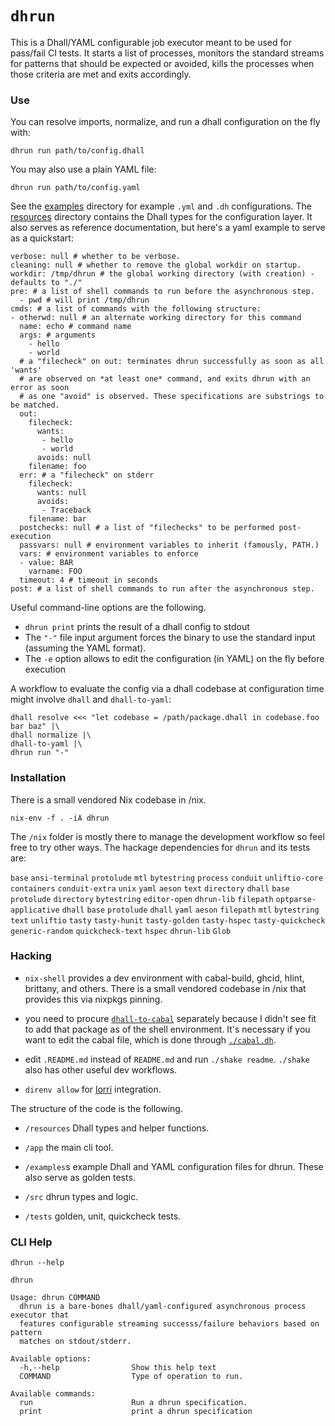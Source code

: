 `dhrun`
=======

This is a Dhall/YAML configurable job executor meant to be used for
pass/fail CI tests. It starts a list of processes, monitors the standard
streams for patterns that should be expected or avoided, kills the
processes when those criteria are met and exits accordingly.

### Use

You can resolve imports, normalize, and run a dhall configuration on the
fly with:

``` {.bash}
dhrun run path/to/config.dhall 
```

You may also use a plain YAML file:

``` {.bash}
dhrun run path/to/config.yaml
```

See the [examples](./examples/) directory for example `.yml` and `.dh`
configurations. The [resources](./resources) directory contains the
Dhall types for the configuration layer. It also serves as reference
documentation, but here's a yaml example to serve as a quickstart:

``` {.yaml}
verbose: null # whether to be verbose.
cleaning: null # whether to remove the global workdir on startup.
workdir: /tmp/dhrun # the global working directory (with creation) - defaults to "./"
pre: # a list of shell commands to run before the asynchronous step.
  - pwd # will print /tmp/dhrun
cmds: # a list of commands with the following structure:
- otherwd: null # an alternate working directory for this command
  name: echo # command name 
  args: # arguments
    - hello
    - world
  # a "filecheck" on out: terminates dhrun successfully as soon as all 'wants'
  # are observed on *at least one* command, and exits dhrun with an error as soon 
  # as one "avoid" is observed. These specifications are substrings to be matched.
  out:
    filecheck:
      wants: 
       - hello
       - world
      avoids: null
    filename: foo
  err: # a "filecheck" on stderr
    filecheck:
      wants: null
      avoids:
       - Traceback
    filename: bar
  postchecks: null # a list of "filechecks" to be performed post-execution
  passvars: null # environment variables to inherit (famously, PATH.)
  vars: # environment variables to enforce 
  - value: BAR
    varname: FOO
  timeout: 4 # timeout in seconds
post: # a list of shell commands to run after the asynchronous step.
```

Useful command-line options are the following.

-   `dhrun print` prints the result of a dhall config to stdout
-   The `"-"` file input argument forces the binary to use the standard
    input (assuming the YAML format).
-   The `-e` option allows to edit the configuration (in YAML) on the
    fly before execution

A workflow to evaluate the config via a dhall codebase at configuration
time might involve `dhall` and `dhall-to-yaml`:

``` {.bash}
dhall resolve <<< "let codebase = /path/package.dhall in codebase.foo bar baz" |\
dhall normalize |\
dhall-to-yaml |\
dhrun run "-" 
```

### Installation

There is a small vendored Nix codebase in /nix.

    nix-env -f . -iA dhrun

The `/nix` folder is mostly there to manage the development workflow so
feel free to try other ways. The hackage dependencies for `dhrun` and
its tests are:

`base` `ansi-terminal` `protolude` `mtl` `bytestring` `process`
`conduit` `unliftio-core` `containers` `conduit-extra` `unix` `yaml`
`aeson` `text` `directory` `dhall` `base` `protolude` `directory`
`bytestring` `editor-open` `dhrun-lib` `filepath` `optparse-applicative`
`dhall` `base` `protolude` `dhall` `yaml` `aeson` `filepath` `mtl`
`bytestring` `text` `unliftio` `tasty` `tasty-hunit` `tasty-golden`
`tasty-hspec` `tasty-quickcheck` `generic-random` `quickcheck-text`
`hspec` `dhrun-lib` `Glob`

### Hacking

-   `nix-shell` provides a dev environment with cabal-build, ghcid,
    hlint, brittany, and others. There is a small vendored codebase in
    /nix that provides this via nixpkgs pinning.

-   you need to procure
    [`dhall-to-cabal`](https://github.com/dhall-lang/dhall-to-cabal)
    separately because I didn't see fit to add that package as of the
    shell environment. It's necessary if you want to edit the cabal
    file, which is done through [`./cabal.dh`](./cabal.dh).

-   edit `.README.md` instead of `README.md` and run `./shake readme`.
    `./shake` also has other useful dev workflows.

-   `direnv allow` for [lorri](https://github.com/target/lorri)
    integration.

The structure of the code is the following.

-   `/resources` Dhall types and helper functions.

-   `/app` the main cli tool.

-   `/examples`s example Dhall and YAML configuration files for dhrun.
    These also serve as golden tests.

-   `/src` dhrun types and logic.

-   `/tests` golden, unit, quickcheck tests.

### CLI Help

``` {.hidden}
dhrun --help
```

``` {.txt}
dhrun

Usage: dhrun COMMAND
  dhrun is a bare-bones dhall/yaml-configured asynchronous process executor that
  features configurable streaming successs/failure behaviors based on pattern
  matches on stdout/stderr.

Available options:
  -h,--help                Show this help text
  COMMAND                  Type of operation to run.

Available commands:
  run                      Run a dhrun specification.
  print                    print a dhrun specification
```
